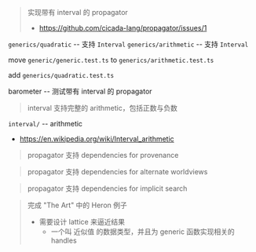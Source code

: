 > 实现带有 interval 的 propagator
>
> - https://github.com/cicada-lang/propagator/issues/1

`generics/quadratic` -- 支持 `Interval`
`generics/arithmetic` -- 支持 `Interval`

move `generic/generic.test.ts` to `generics/arithmetic.test.ts`

add `generics/quadratic.test.ts`

barometer -- 测试带有 interval 的 propagator

> interval 支持完整的 arithmetic，包括正数与负数

`interval/` -- arithmetic

- https://en.wikipedia.org/wiki/Interval_arithmetic

> propagator 支持 dependencies for provenance

> propagator 支持 dependencies for alternate worldviews

> propagator 支持 dependencies for implicit search

> 完成 "The Art" 中的 Heron 例子
>
> - 需要设计 lattice 来逼近结果
>   - 一个叫 近似值 的数据类型，并且为 generic 函数实现相关的 handles
